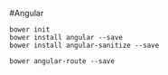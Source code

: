 #Angular

	bower init
	bower install angular --save
	bower install angular-sanitize --save
	
	bower angular-route --save
